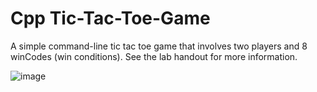 # Cpp Tic-Tac-Toe-Game
A simple command-line tic tac toe game that involves two players and 8 winCodes (win conditions). See the lab handout for more information.

![image](https://user-images.githubusercontent.com/105998663/221742837-c589de54-62d3-4c5a-90a5-f859b192147e.png)
